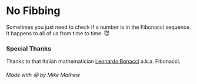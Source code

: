 # No Fibbing

Sometimes you just need to check if a number is in the Fibonacci sequence. It happens to all of us from time to time. 😇

### Special Thanks

Thanks to that Italian mathematician [Leonardo Bonacci](https://en.wikipedia.org/wiki/Fibonacci) a.k.a. Fibonacci.

###### Made with 😜 by Mike Mathew